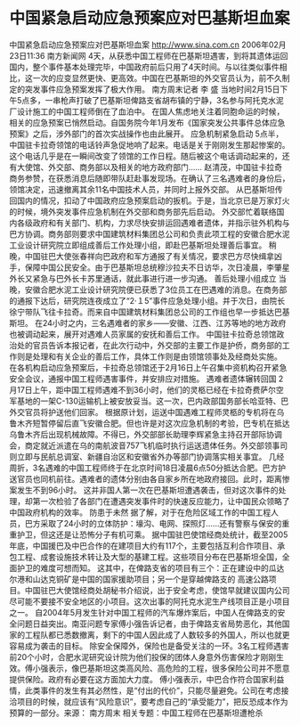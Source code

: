 # 中国紧急启动应急预案应对巴基斯坦血案

中国紧急启动应急预案应对巴基斯坦血案
http://www.sina.com.cn 2006年02月23日11:36 南方新闻网
4天，从获悉中国工程师在巴基斯坦遇害，到将其遗体运回国内，整个事件基本处理完毕，中国政府前后只用了4天时间。与以往类似事件相比，这一次的应变显然更快、更高效。中国在巴基斯坦的外交官员认为，前不久制定的突发事件应急预案发挥了极大作用。
南方周末记者 李 盛
当地时间2月15日下午5点多，一串枪声打破了巴基斯坦俾路支省胡布镇的宁静，3名参与阿托克水泥厂设计施工的中国工程师倒在了血泊中。
在国人焦虑地关注着同胞命运的时候，相关的应急预案已悄然启动。自国务院今年1月发布《国家突发公共事件总体应急预案》之后，涉外部门的首次实战操作也由此展开。
应急机制紧急启动
5点半，中国驻卡拉奇领馆的电话铃声急促地响了起来。电话是关于刚刚发生那起惨案的。这个电话几乎是在一瞬间改变了领馆的工作日程。随后被这个电话调动起来的，还有大使馆、外交部、商务部以及相关的地方政府部门……
赵清茂，中国驻卡拉奇商务参赞，在获悉消息后随即带队赶赴事发现场。在确认了三名遇难者的身份后，领馆决定，迅速撤离其余11名中国技术人员，并同时上报外交部。
从巴基斯坦传回国内的情况，扣动了中国政府应急预案启动的扳机。于是，当北京已是万家灯火的时候，境外突发事件应急机制在外交部和商务部先后启动。
外交部忙着联络国内各级政府和有关部门、机构，力求尽快安排运回遇难者遗体，并指示驻外机构与巴方协调。商务部则要求中国建筑材料集团总公司和负责此项工程的安徽合肥水泥工业设计研究院立即组成善后工作处理小组，即赴巴基斯坦处理善后事宜。
稍晚，中国驻巴大使张春祥向巴政府和军方通报了有关情况，要求巴方尽快缉拿凶手，保障中国公民安全。由于巴基斯坦总统穆沙拉夫不日访华，次日凌晨，李肇星外长又紧急与巴外长卡苏里通话，就此事进行进一步沟通。
善后处理小组成立
当晚，安徽合肥水泥工业设计研究院便已获悉了3位员工在巴遇难的消息。在商务部的通报下达后，研究院连夜成立了“2·１5”事件应急处理小组。并于次日，由院长徐宁带队飞往卡拉奇。而来自中国建筑材料集团总公司的工作组也早一步抵达巴基斯坦。
在24小时之内，三名遇难者的家乡——安徽、江西、江苏等地的地方政府也被调动起来，展开对遇难人员家属的安抚和善后工作。
中国驻卡拉奇总领馆政治处的官员告诉本报记者，在此次行动中，外交部的主要工作是护侨，商务部的工作则是处理和有关企业的善后工作，具体工作则是由领馆领事处及经商处实施。
在各机构启动应急预案后，卡拉奇总领馆还于2月16日上午召集中资机构召开紧急安全会议，通报中国工程师遇害事件，并安排应对措施。
遇难者遗体辗转回国
2月17日上午，距中国工程师遇难不到36小时，他们的灵柩已经在卡拉奇费萨尔空军基地的一架C-130运输机上被安放妥当。这一次，巴内政部国务部长哈亚特、巴外交官员将护送他们回家。
根据原计划，运送中国遇难工程师灵柩的专机将在乌鲁木齐短暂停留后直飞安徽合肥。但也许是对这次应急机制的考验，巴专机在抵达乌鲁木齐后出现机械故障。不得已，外交部部长助理李辉紧急主持召开部际协调会，商定就近派遣在乌的南航波音757飞机临时执行运送遗体任务。外交部领事司则立即与民航总调室、新疆自治区和安徽省外办等部门协调落实相关事宜。
几经周折，3名遇难的中国工程师终于在北京时间18日凌晨6点50分抵达合肥。巴方护送官员也同机前往。遇难者的遗体分别由各自家乡所在地政府接回。此时，距离惨案发生不到96小时。
这并非国人第一次在巴基斯坦遭遇袭击，但对这次事件的处理，却第一次检验了各部门在遭遇突发事件时的快速反应能力，让中国民众领略了中国政府机构的效率。
防患于未然
据了解，对于在危险区域工作的中国工程人员，巴方采取了24小时的立体防护：壕沟、电网、探照灯……还有警察与保安的重重护卫，但这还是让恐怖分子有机可乘。
据中国驻巴使馆经商处统计，截至2005年底，中国援巴及中巴合作的在建项目大约有117个，主要包括互利合作项目、承包工程、成套设施技术转让及大型的基建工程。这些项目分布在巴基斯坦全国，全面护卫的难度可想而知。
这其中，在俾路支省的项目有三个：正在建设中的瓜达尔港和山达克铜矿是中国的国家援助项目；另一个是穿越俾路支的
高速公路项目。中国驻巴大使馆经商处胡秘书介绍说，出于安全考虑，使馆早就建议国内公司尽可能不要接不安全地区的小项目。这次出事的阿托克水泥生产线项目正是小项目之一。
自2004年5月发生针对中国工程师的汽车爆炸案后，中国人在俾路支的安全问题日益突出。南亚问题专家傅小强告诉记者，由于俾路支省局势恶化，其他国家的工程队都已悉数撤离，剩下的中国人因此成了人数较多的外国人，所以也就更容易成为袭击的目标。
除安全保障外，保险也是备受关注的一环。3名工程师遇害前20个小时，合肥水泥研究设计院为他们投保的团体人身意外伤害保险才刚刚生效。傅小强表示，像巴基斯坦这类高风险、高危险的工程，很多保险公司并不愿意提供保险。政府有必要在这方面加大力度。
傅小强表示，中巴合作符合国家利益情，此类事件的发生有其必然性，是“付出的代价”，只能尽量避免。公司在考虑接洽项目的时候，就应该有“风险意识”，要考虑自己的“承受能力”，把反恐成本作为预算的一部分。来源：
南方周末
相关专题：中国工程师在巴基斯坦遭枪杀 

